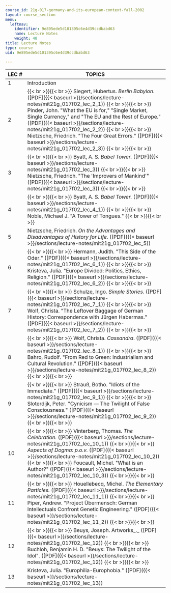 ```yaml
---
course_id: 21g-017-germany-and-its-european-context-fall-2002
layout: course_section
menu:
  leftnav:
    identifier: 9e895ede5d101395c6e4d39ccdbabd63
    name: Lecture Notes
    weight: 40
title: Lecture Notes
type: course
uid: 9e895ede5d101395c6e4d39ccdbabd63

---
```


| LEC # | TOPICS |
| --- | --- |
| 1 | Introduction |
| 2 |  {{< br >}}{{< br >}} Siegert, Hubertus. _Berlin Babylon_. ([PDF]({{< baseurl >}}/sections/lecture-notes/mit21g_017f02_lec_2_1)) {{< br >}}{{< br >}} Pinder, John. "What the EU is for," "Single Market, Single Currency," and "The EU and the Rest of Europe." ([PDF]({{< baseurl >}}/sections/lecture-notes/mit21g_017f02_lec_2_2)) {{< br >}}{{< br >}} Nietzsche, Friedrich. "The Four Great Errors." ([PDF]({{< baseurl >}}/sections/lecture-notes/mit21g_017f02_lec_2_3)) {{< br >}}{{< br >}}  |
| 3 |  {{< br >}}{{< br >}} Byatt, A. S. _Babel Tower._ ([PDF]({{< baseurl >}}/sections/lecture-notes/mit21g_017f02_lec_3)) {{< br >}}{{< br >}} Nietzsche, Friedrich. "The 'Improvers of Mankind'" ([PDF]({{< baseurl >}}/sections/lecture-notes/mit21g_017f02_lec_3)) {{< br >}}{{< br >}}  |
| 4 |  {{< br >}}{{< br >}} Byatt, A. S. _Babel Tower._ ([PDF]({{< baseurl >}}/sections/lecture-notes/mit21g_017f02_lec_4_1)) {{< br >}}{{< br >}} Noble, Michael J. "A Tower of Tongues." {{< br >}}{{< br >}}  |
| 5 | Nietzsche, Friedrich. _On the Advantages and Disadvantages of History for Life._ ([PDF]({{< baseurl >}}/sections/lecture-notes/mit21g_017f02_lec_5)) |
| 6 |  {{< br >}}{{< br >}} Hermann, Judith. "This Side of the Oder." ([PDF]({{< baseurl >}}/sections/lecture-notes/mit21g_017f02_lec_6_1)) {{< br >}}{{< br >}} Kristeva, Julia. "Europe Divided: Politics, Ethics, Religion." ([PDF]({{< baseurl >}}/sections/lecture-notes/mit21g_017f02_lec_6_2)) {{< br >}}{{< br >}}  |
| 7 |  {{< br >}}{{< br >}} Schulze, Ingo. _Simple Stories_. ([PDF]({{< baseurl >}}/sections/lecture-notes/mit21g_017f02_lec_7_1)) {{< br >}}{{< br >}} Wolf, Christa. "The Leftover Baggage of German History: Correspondence with Jürgen Habermas." ([PDF]({{< baseurl >}}/sections/lecture-notes/mit21g_017f02_lec_7_2)) {{< br >}}{{< br >}}  |
| 8 |  {{< br >}}{{< br >}} Wolf, Christa. _Cassandra_. ([PDF]({{< baseurl >}}/sections/lecture-notes/mit21g_017f02_lec_8_1)) {{< br >}}{{< br >}} Bahro, Rudolf. "From Red to Green: Industrialism and Cultural Revolution." ([PDF]({{< baseurl >}}/sections/lecture-notes/mit21g_017f02_lec_8_2)) {{< br >}}{{< br >}}  |
| 9 |  {{< br >}}{{< br >}} Strauß, Botho. "Idiots of the Immediate." ([PDF]({{< baseurl >}}/sections/lecture-notes/mit21g_017f02_lec_9_1)) {{< br >}}{{< br >}} Sloterdijk, Peter. "Cynicism — The Twilight of False Consciousness." ([PDF]({{< baseurl >}}/sections/lecture-notes/mit21g_017f02_lec_9_2)) {{< br >}}{{< br >}}  |
| 10 |  {{< br >}}{{< br >}} Vinterberg, Thomas. _The Celebration._ ([PDF]({{< baseurl >}}/sections/lecture-notes/mit21g_017f02_lec_10_1)) {{< br >}}{{< br >}} _Aspects of Dogma: p.o.v._ ([PDF]({{< baseurl >}}/sections/lecture-notes/mit21g_017f02_lec_10_2)) {{< br >}}{{< br >}} Foucault, Michel. "What is an Author?" ([PDF]({{< baseurl >}}/sections/lecture-notes/mit21g_017f02_lec_10_3)) {{< br >}}{{< br >}}  |
| 11 |  {{< br >}}{{< br >}} Houellebecq, Michel. _The Elementary Particles._ ([PDF]({{< baseurl >}}/sections/lecture-notes/mit21g_017f02_lec_11_1)) {{< br >}}{{< br >}} Piper, Andrew. "Project Übermensch: German Intellectuals Confront Genetic Engineering." ([PDF]({{< baseurl >}}/sections/lecture-notes/mit21g_017f02_lec_11_2)) {{< br >}}{{< br >}}  |
| 12 |  {{< br >}}{{< br >}} Beuys, Joseph. Artworks_._ ([PDF]({{< baseurl >}}/sections/lecture-notes/mit21g_017f02_lec_12)) {{< br >}}{{< br >}} Buchloh, Benjamin H. D. "Beuys: The Twilight of the Idol". ([PDF]({{< baseurl >}}/sections/lecture-notes/mit21g_017f02_lec_12)) {{< br >}}{{< br >}}  |
| 13 | Kristeva, Julia. "Europhilia-Europhobia." ([PDF]({{< baseurl >}}/sections/lecture-notes/mit21g_017f02_lec_13))